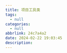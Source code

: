 ```yaml
---
title: 项目工具类
tags:
  - null
categories:
  - null
abbrlink: 24c7a4a2
date: 2024-02-22 19:03:45
description:
---
```

